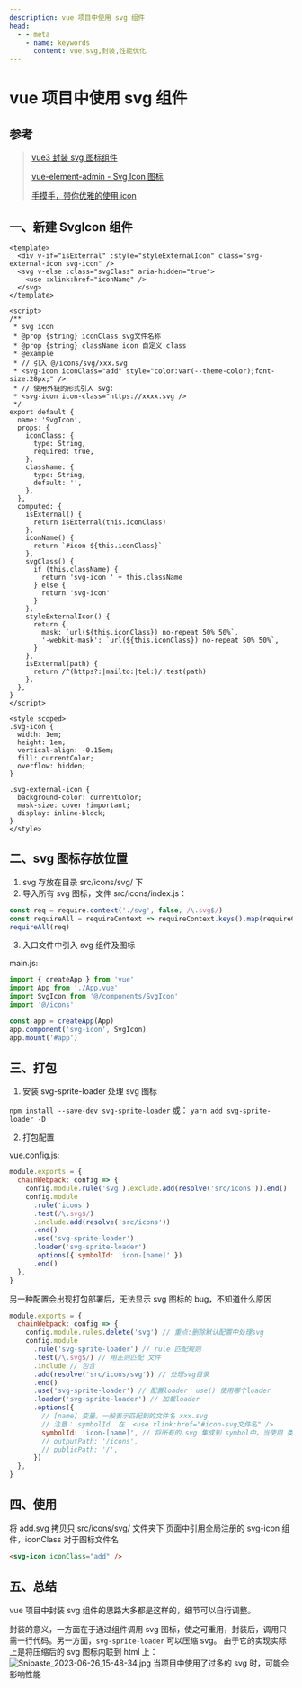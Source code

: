 ```yaml
---
description: vue 项目中使用 svg 组件
head:
  - - meta
    - name: keywords
      content: vue,svg,封装,性能优化
---
```


# vue 项目中使用 svg 组件

## 参考

> [vue3 封装 svg 图标组件](https://juejin.cn/post/7213983712731906106)
>
> [vue-element-admin - Svg Icon 图标](https://panjiachen.github.io/vue-element-admin-site/zh/feature/component/svg-icon.html#%E4%BD%BF%E7%94%A8%E6%96%B9%E5%BC%8F)
>
> [手摸手，带你优雅的使用 icon](https://juejin.cn/post/6844903517564436493)

## 一、新建 SvgIcon 组件

```vue
<template>
  <div v-if="isExternal" :style="styleExternalIcon" class="svg-external-icon svg-icon" />
  <svg v-else :class="svgClass" aria-hidden="true">
    <use :xlink:href="iconName" />
  </svg>
</template>

<script>
/**
 * svg icon
 * @prop {string} iconClass svg文件名称
 * @prop {string} className icon 自定义 class
 * @example
 * // 引入 @/icons/svg/xxx.svg
 * <svg-icon iconClass="add" style="color:var(--theme-color);font-size:28px;" />
 * // 使用外链的形式引入 svg:
 * <svg-icon icon-class="https://xxxx.svg />
 */
export default {
  name: 'SvgIcon',
  props: {
    iconClass: {
      type: String,
      required: true,
    },
    className: {
      type: String,
      default: '',
    },
  },
  computed: {
    isExternal() {
      return isExternal(this.iconClass)
    },
    iconName() {
      return `#icon-${this.iconClass}`
    },
    svgClass() {
      if (this.className) {
        return 'svg-icon ' + this.className
      } else {
        return 'svg-icon'
      }
    },
    styleExternalIcon() {
      return {
        mask: `url(${this.iconClass}) no-repeat 50% 50%`,
        '-webkit-mask': `url(${this.iconClass}) no-repeat 50% 50%`,
      }
    },
    isExternal(path) {
      return /^(https?:|mailto:|tel:)/.test(path)
    },
  },
}
</script>

<style scoped>
.svg-icon {
  width: 1em;
  height: 1em;
  vertical-align: -0.15em;
  fill: currentColor;
  overflow: hidden;
}

.svg-external-icon {
  background-color: currentColor;
  mask-size: cover !important;
  display: inline-block;
}
</style>
```

## 二、svg 图标存放位置

1. svg 存放在目录 src/icons/svg/ 下
2. 导入所有 svg 图标，文件 src/icons/index.js：

```javascript
const req = require.context('./svg', false, /\.svg$/)
const requireAll = requireContext => requireContext.keys().map(requireContext)
requireAll(req)
```

3. 入口文件中引入 svg 组件及图标

main.js:

```javascript
import { createApp } from 'vue'
import App from './App.vue'
import SvgIcon from '@/components/SvgIcon'
import '@/icons'

const app = createApp(App)
app.component('svg-icon', SvgIcon)
app.mount('#app')
```

## 三、打包

1. 安装 svg-sprite-loader 处理 svg 图标

`npm install --save-dev svg-sprite-loader`
或：
`yarn add svg-sprite-loader -D`

2. 打包配置

vue.config.js:

```javascript
module.exports = {
  chainWebpack: config => {
    config.module.rule('svg').exclude.add(resolve('src/icons')).end()
    config.module
      .rule('icons')
      .test(/\.svg$/)
      .include.add(resolve('src/icons'))
      .end()
      .use('svg-sprite-loader')
      .loader('svg-sprite-loader')
      .options({ symbolId: 'icon-[name]' })
      .end()
  },
}
```

另一种配置会出现打包部署后，无法显示 svg 图标的 bug，不知道什么原因

```javascript
module.exports = {
  chainWebpack: config => {
    config.module.rules.delete('svg') // 重点:删除默认配置中处理svg
    config.module
      .rule('svg-sprite-loader') // rule 匹配规则
      .test(/\.svg$/) // 用正则匹配 文件
      .include // 包含
      .add(resolve('src/icons/svg')) // 处理svg目录
      .end()
      .use('svg-sprite-loader') // 配置loader  use() 使用哪个loader
      .loader('svg-sprite-loader') // 加载loader
      .options({
        // [name] 变量。一般表示匹配到的文件名 xxx.svg
        // 注意： symbolId  在  <use xlink:href="#icon-svg文件名" />
        symbolId: 'icon-[name]', // 将所有的.svg 集成到 symbol中，当使用 类名 icon-文件名
        // outputPath: '/icons',
        // publicPath: '/',
      })
  },
}
```

## 四、使用

将 add.svg 拷贝只 src/icons/svg/ 文件夹下
页面中引用全局注册的 svg-icon 组件，iconClass 对于图标文件名

```html
<svg-icon iconClass="add" />
```

## 五、总结

vue 项目中封装 svg 组件的思路大多都是这样的，细节可以自行调整。

封装的意义，一方面在于通过组件调用 svg 图标，使之可重用，封装后，调用只需一行代码。另一方面，`svg-sprite-loader` 可以压缩 svg。
由于它的实现实际上是将压缩后的 svg 图标内联到 html 上：
![Snipaste_2023-06-26_15-48-34.jpg](https://cdn.nlark.com/yuque/0/2023/jpeg/35185384/1687765813183-e3590b44-2544-4204-ba25-23018f6e42b1.jpeg#averageHue=%23fafdf8&clientId=u0e5c6024-88eb-4&from=ui&id=ue56da9a7&originHeight=368&originWidth=775&originalType=binary&ratio=1&rotation=0&showTitle=false&size=108029&status=done&style=none&taskId=uae974646-a2a6-4321-9398-1729e066b52&title=)
当项目中使用了过多的 svg 时，可能会影响性能
